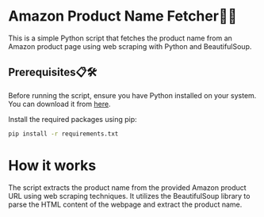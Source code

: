 # Amazon Product Name Fetcher🕵️‍♂️

This is a simple Python script that fetches the product name from an Amazon product page using web scraping with Python and BeautifulSoup.

## Prerequisites📋🛠️

Before running the script, ensure you have Python installed on your system. You can download it from [here](https://www.python.org/downloads/).

Install the required packages using pip:

```bash
pip install -r requirements.txt
```
# How it works

The script extracts the product name from the provided Amazon product URL using web scraping techniques. It utilizes the BeautifulSoup library to parse the HTML content of the webpage and extract the product name.
